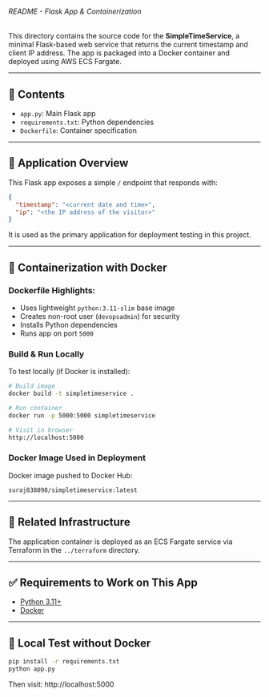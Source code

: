 ###### README - Flask App & Containerization #######

This directory contains the source code for the **SimpleTimeService**, a minimal Flask-based web service that returns the current timestamp and client IP address. The app is packaged into a Docker container and deployed using AWS ECS Fargate.

---

## 📂 Contents

* `app.py`: Main Flask app
* `requirements.txt`: Python dependencies
* `Dockerfile`: Container specification

---

## 🚀 Application Overview

This Flask app exposes a simple `/` endpoint that responds with:

```json
{
  "timestamp": "<current date and time>",
  "ip": "<the IP address of the visitor>"
}
```

It is used as the primary application for deployment testing in this project.

---

## 🐳 Containerization with Docker

### Dockerfile Highlights:

* Uses lightweight `python:3.11-slim` base image
* Creates non-root user (`devopsadmin`) for security
* Installs Python dependencies
* Runs app on port `5000`

### Build & Run Locally

To test locally (if Docker is installed):

```bash
# Build image
docker build -t simpletimeservice .

# Run container
docker run -p 5000:5000 simpletimeservice

# Visit in browser
http://localhost:5000
```

### Docker Image Used in Deployment

Docker image pushed to Docker Hub:

```
suraj838098/simpletimeservice:latest
```

---

## 🔗 Related Infrastructure

The application container is deployed as an ECS Fargate service via Terraform in the `../terraform` directory.

---

## ✅ Requirements to Work on This App

* [Python 3.11+](https://www.python.org/downloads/)
* [Docker](https://docs.docker.com/get-docker/)

---

## 🧪 Local Test without Docker

```bash
pip install -r requirements.txt
python app.py
```

Then visit: http://localhost:5000
